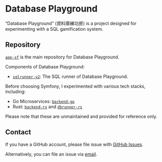 # Database Playground

“Database Playground” (資料庫練功房) is a project designed for experimenting with a SQL gamification system.

## Repository

[`app-sf`](https://github.com/database-playground/app-sf) is the main repository for Database Playground.

Components of Database Playground:

- [`sqlrunner-v2`](https://github.com/database-playground/sqlrunner-v2): The SQL runner of Database Playground.

Before choosing Symfony, I experimented with various tech stacks, including:

-  Go Microservices: [`backend-go`](https://github.com/database-playground/backend-go)
-  Rust: [`backend-rs`](https://github.com/database-playground/backend-rs) and [`dbrunner-rs`](https://github.com/database-playground/dbrunner-rs)

Please note that these are unmaintained and provided for reference only.

## Contact

If you have a GitHub account, please file issue with [GitHub Issues](https://github.com/database-playground/app-sf/issues).

Alternatively, you can file an issue via [email](mailto:dbplay@pan93.com).
